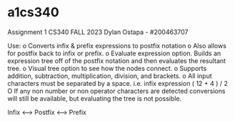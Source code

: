 # a1cs340
Assignment 1 CS340 FALL 2023
Dylan Ostapa - #200463707

Use:
    o Converts infix & prefix expressions to postfix notation
    o Also allows for postfix back to infix or prefix.
    o Evaluate expression option. Builds an expression tree off of the postfix notation and then evaluates the resultant tree.
    o Visual tree option to see how the nodes connect.
    o Supports addition, subtraction, multiplication, division, and brackets.
    o All input characters must be separated by a space. i.e. infix expression ( 12 + 4 ) / 2 
    O If any non number or non operator characters are detected conversions will still be available, but evaluating the tree is not possible.

Infix <--> Postfix <--> Prefix


